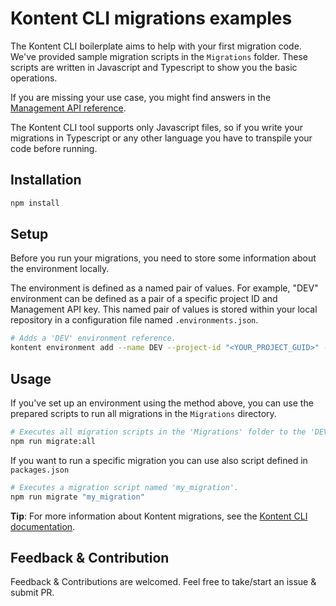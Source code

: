 # Kontent CLI migrations examples

The Kontent CLI boilerplate aims to help with your first migration code. We've provided sample migration scripts in the `Migrations` folder. These scripts are written in Javascript and Typescript to show you the basic operations.

If you are missing your use case, you might find answers in the [Management API reference](https://kontent.ai/learn/reference/management-api-v2).

The Kontent CLI tool supports only Javascript files, so if you write your migrations in Typescript or any other language you have to transpile your code before running.

## Installation

```sh
npm install
```

## Setup

Before you run your migrations, you need to store some information about the environment locally. 

The environment is defined as a named pair of values. For example, "DEV" environment can be defined as a pair of a specific project ID and Management API key. This named pair of values is stored within your local repository in a configuration file named `.environments.json`.

```sh
# Adds a 'DEV' environment reference.
kontent environment add --name DEV --project-id "<YOUR_PROJECT_GUID>" --api-key "<YOUR_MANAGAMENT_API_KEY>"
```

## Usage

If you've set up an environment using the method above, you can use the prepared scripts to run all migrations in the `Migrations` directory.

```sh
# Executes all migration scripts in the 'Migrations' folder to the 'DEV' environment reference within your Kontent project. 
npm run migrate:all
```

If you want to run a specific migration you can use also script defined in ```packages.json```

```sh
# Executes a migration script named 'my_migration'.
npm run migrate "my_migration"
```

**Tip**: For more information about Kontent migrations, see the [Kontent CLI documentation](https://github.com/kontent-ai/cli/blob/master/README.md).

## Feedback & Contribution

Feedback & Contributions are welcomed. Feel free to take/start an issue & submit PR.
